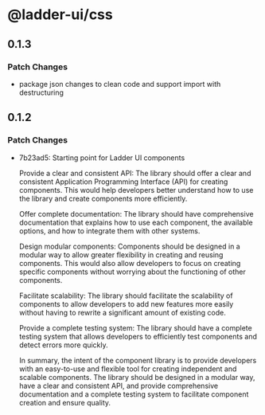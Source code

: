 # @ladder-ui/css

## 0.1.3

### Patch Changes

- package json changes to clean code and support import with destructuring

## 0.1.2

### Patch Changes

- 7b23ad5: Starting point for Ladder UI components

  Provide a clear and consistent API: The library should offer a clear and consistent Application Programming Interface (API) for creating components. This would help developers better understand how to use the library and create components more efficiently.

  Offer complete documentation: The library should have comprehensive documentation that explains how to use each component, the available options, and how to integrate them with other systems.

  Design modular components: Components should be designed in a modular way to allow greater flexibility in creating and reusing components. This would also allow developers to focus on creating specific components without worrying about the functioning of other components.

  Facilitate scalability: The library should facilitate the scalability of components to allow developers to add new features more easily without having to rewrite a significant amount of existing code.

  Provide a complete testing system: The library should have a complete testing system that allows developers to efficiently test components and detect errors more quickly.

  In summary, the intent of the component library is to provide developers with an easy-to-use and flexible tool for creating independent and scalable components. The library should be designed in a modular way, have a clear and consistent API, and provide comprehensive documentation and a complete testing system to facilitate component creation and ensure quality.
